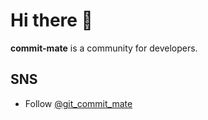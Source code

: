 # Hi there :wave:

**commit-mate** is a community for developers.

## SNS

- Follow [@git_commit_mate](https://twitter.com/git_commit_mate)
